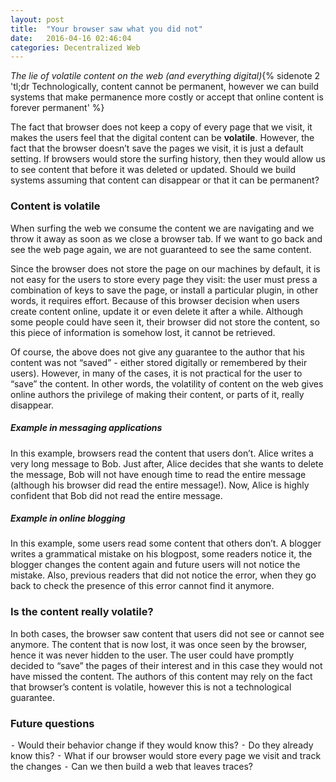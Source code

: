 ```yaml
---
layout: post
title:  "Your browser saw what you did not"
date:   2016-04-16 02:46:04
categories: Decentralized Web
---
```


_The lie of volatile content on the web (and everything digital)_{% sidenote 2 'tl;dr Technologically, content cannot be permanent, however we can build systems that make permanence more costly or accept that online content is forever permanent' %}

The fact that browser does not keep a copy of every page that we visit, it makes the users feel that the digital content can be **volatile**. However, the fact that the browser doesn’t save the pages we visit, it is just a default setting. If browsers would store the surfing history, then they would allow us to see content that before it was deleted or updated. Should we build systems assuming that content can disappear or that it can be permanent?

### Content is volatile
When surfing the web we consume the content we are navigating and we throw it away as soon as we close a browser tab. If we want to go back and see the web page again, we are not guaranteed to see the same content.

Since the browser does not store the page on our machines by default, it is not easy for the users to store every page they visit: the user must press a combination of keys to save the page, or install a particular plugin, in other words, it requires effort. Because of this browser decision when users create content online, update it or even delete it after a while. Although some people could have seen it, their browser did not store the content, so this piece of information is somehow lost, it cannot be retrieved.

Of course, the above does not give any guarantee to the author that his content was not “saved” - either stored digitally or remembered by their users). However, in many of the cases, it is not practical for the user to “save” the content. In other words, the volatility of content on the web gives online authors the privilege of making their content, or parts of it, really disappear.

##### Example in messaging applications
In this example, browsers read the content that users don’t. Alice writes a very long message to Bob. Just after, Alice decides that she wants to delete the message, Bob will not have enough time to read the entire message (although his browser did read the entire message!). Now, Alice is highly confident that Bob did not read the entire message.

##### Example in online blogging
In this example, some users read some content that others don’t. A blogger writes a grammatical mistake on his blogpost, some readers notice it, the blogger changes the content again and future users will not notice the mistake. Also, previous readers that did not notice the error, when they go back to check the presence of this error cannot find it anymore.

### Is the content really volatile?
In both cases, the browser saw content that users did not see or cannot see anymore. The content that is now lost, it was once seen by the browser, hence it was never hidden to the user. The user could have promptly decided to “save” the pages of their interest and in this case they would not have missed the content. The authors of this content may rely on the fact that browser’s content is volatile, however this is not a technological guarantee.

### Future questions
  ⁃ Would their behavior change if they would know this?
  ⁃ Do they already know this?
  ⁃ What if our browser would store every page we visit and track the changes
  ⁃ Can we then build a web that leaves traces?
